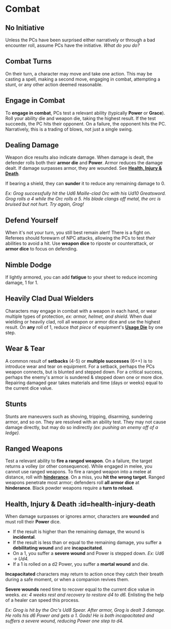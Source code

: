 # Combat

## No Initiative

Unless the PCs have been surprised either narratively or through a bad encounter roll, assume PCs have the initiative. *What do you do?*

## Combat Turns

On their turn, a character may move and take one action. This may be casting a spell, making a second move, engaging in combat, attempting a stunt, or any other action deemed reasonable.

## Engage in Combat

To **engage in combat**, PCs test a relevant ability (typically **Power** or **Grace**). Roll your ability die and weapon die, taking the highest result. If the test succeeds, the PC hits their opponent. On a failure, the opponent hits the PC. Narratively, this is a trading of blows, not just a single swing.

## Dealing Damage

Weapon dice results also indicate damage. When damage is dealt, the defender rolls both their **armor die** and **Power**. Armor reduces the damage dealt. If damage surpasses armor, they are wounded. See **[Health, Injury & Death](#health-injury-death)**.

If bearing a shield, they can **sunder** it to reduce any remaining damage to 0.

*Ex: Grog successfully hit the Ud6 Maille-clad Orc with his Ud10 Greatsword. Grog rolls a 4 while the Orc rolls a 5. His blade clangs off metal, the orc is bruised but not hurt. Try again, Grog!*

## Defend Yourself

When it's not your turn, you still best remain alert! There is a fight on. Referees should forewarn of NPC attacks, allowing the PCs to test *their* abilities to avoid a hit. Use **weapon dice** to riposte or counterattack, or **armor dice** to focus on defending.

## Nimble Dodge

If lightly armored, you can add **fatigue** to your sheet to reduce incoming damage, 1 for 1.

## Heavily Clad Dual Wielders

Characters may engage in combat with a weapon in each hand, or wear multiple types of protection, *ex: armor, helmet, and shield.* When dual wielding or heavily clad, roll all weapon or armor dice and use the highest result. On **any** roll of 1, reduce *that piece* of equipment's **[Usage Die](getting-wyrd.md#usage-dice)** by one step.

## Wear & Tear

A common result of **setbacks** (4-5) or **multiple successes** (6++) is to introduce wear and tear on equipment. For a setback, perhaps the PCs weapon connects, but is blunted and stepped down. For a critical success, perhaps the enemy's armor is sundered & stepped down one or more dice. Repairing damaged gear takes materials and time (days or weeks) equal to the current dice value.

## Stunts

Stunts are maneuvers such as shoving, tripping, disarming, sundering armor, and so on. They are resolved with an ability test. They may not cause damage directly, but may do so indirectly *(ex: pushing an enemy off of a ledge).*

## Ranged Weapons

Test a relevant ability to **fire a ranged weapon**. On a failure, the target returns a volley (or other consequence). While engaged in melee, you cannot use ranged weapons. To fire a ranged weapon into a melee at distance, roll with **[hinderance](getting-wyrd.md#help-and-hindrance)**. On a miss, you **hit the wrong target**. Ranged weapons penetrate most armor; defenders roll **all armor dice** at **hinderance**. Black powder weapons require a **turn to reload.**

## Health, Injury & Death :id=health-injury-death

When damage surpasses or ignores armor, characters are **wounded** and must roll their **Power** dice.

- If the result is higher than the remaining damage, the wound is **incidental**.
- If the result is less than or equal to the remaining damage, you suffer a **debilitating wound** and are **incapacitated**.
- On a 1, you suffer a **severe wound** and Power is stepped down. *Ex: Ud6 → Ud4.*
- If a 1 is rolled on a d2 Power, you suffer a **mortal wound** and die.

<!-- - **On a 6+**, the wound is **incidental**.
- **On a 5-6**, suffer a **debilitating wound** and become **incapacitated**.
- **On a 1-3**, suffer a **severe wound** and step down Power. *Ex: Ud6 → Ud4.*
- **If a 1-3 is rolled with d2 Power**, you suffer a **mortal wound** and die. -->

**Incapacitated** characters may return to action once they catch their breath during a safe moment, or when a companion revives them.

**Severe wounds** need time to recover equal to the current dice value in weeks. *ex: 4 weeks rest and recovery to restore d4 to d6.* Enlisting the help of a healer can speed this process.

*Ex: Grog is hit by the Orc's Ud8 Spear. After armor, Grog is dealt 3 damage. He rolls his d6 Power and gets a 1. Gods! He is both incapacitated and suffers a severe wound, reducing Power one step to d4.*
